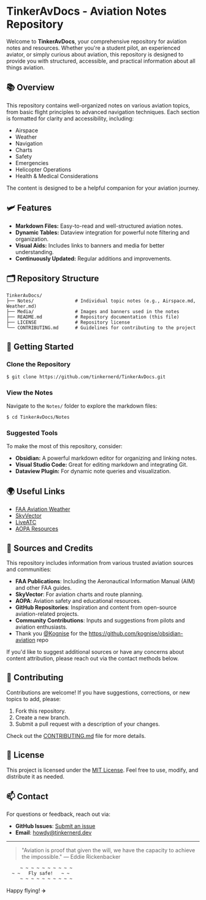 # TinkerAvDocs - Aviation Notes Repository

Welcome to **TinkerAvDocs**, your comprehensive repository for aviation notes and resources. Whether you're a student pilot, an experienced aviator, or simply curious about aviation, this repository is designed to provide you with structured, accessible, and practical information about all things aviation.

## 📚 Overview
This repository contains well-organized notes on various aviation topics, from basic flight principles to advanced navigation techniques. Each section is formatted for clarity and accessibility, including:

- Airspace
- Weather
- Navigation
- Charts
- Safety
- Emergencies
- Helicopter Operations
- Health & Medical Considerations

The content is designed to be a helpful companion for your aviation journey.

## 🛩️ Features
- **Markdown Files:** Easy-to-read and well-structured aviation notes.
- **Dynamic Tables:** Dataview integration for powerful note filtering and organization.
- **Visual Aids:** Includes links to banners and media for better understanding.
- **Continuously Updated:** Regular additions and improvements.

## 🗂️ Repository Structure
```
TinkerAvDocs/
├── Notes/               # Individual topic notes (e.g., Airspace.md, Weather.md)
├── Media/               # Images and banners used in the notes
├── README.md            # Repository documentation (this file)
├── LICENSE              # Repository license
└── CONTRIBUTING.md      # Guidelines for contributing to the project
```

## 🚀 Getting Started
### Clone the Repository
```bash
$ git clone https://github.com/tinkernerd/TinkerAvDocs.git
```

### View the Notes
Navigate to the `Notes/` folder to explore the markdown files:
```bash
$ cd TinkerAvDocs/Notes
```

### Suggested Tools
To make the most of this repository, consider:
- **Obsidian:** A powerful markdown editor for organizing and linking notes.
- **Visual Studio Code:** Great for editing markdown and integrating Git.
- **Dataview Plugin:** For dynamic note queries and visualization.

## 🌍 Useful Links
- [FAA Aviation Weather](https://aviationweather.gov/)
- [SkyVector](https://skyvector.com/)
- [LiveATC](https://www.liveatc.net/)
- [AOPA Resources](https://www.aopa.org/)

## 📖 Sources and Credits
This repository includes information from various trusted aviation sources and communities:
- **FAA Publications**: Including the Aeronautical Information Manual (AIM) and other FAA guides.
- **SkyVector**: For aviation charts and route planning.
- **AOPA**: Aviation safety and educational resources.
- **GitHub Repositories**: Inspiration and content from open-source aviation-related projects.
- **Community Contributions**: Inputs and suggestions from pilots and aviation enthusiasts.
- Thank you [@Kognise](https://github.com/kognise) for the https://github.com/kognise/obsidian-aviation repo

If you'd like to suggest additional sources or have any concerns about content attribution, please reach out via the contact methods below.

## 🤝 Contributing
Contributions are welcome! If you have suggestions, corrections, or new topics to add, please:
1. Fork this repository.
2. Create a new branch.
3. Submit a pull request with a description of your changes.

Check out the [CONTRIBUTING.md](CONTRIBUTING.md) file for more details.


## 📜 License
This project is licensed under the [MIT License](LICENSE). Feel free to use, modify, and distribute it as needed.

## 📫 Contact
For questions or feedback, reach out via:
- **GitHub Issues**: [Submit an issue](https://github.com/tinkernerd/TinkerAvDocs/issues)
- **Email**: howdy@tinkernerd.dev

---

> "Aviation is proof that given the will, we have the capacity to achieve the impossible." — Eddie Rickenbacker

```plaintext
     ~ ~ ~ ~ ~ ~ ~ ~ ~ ~
  ~ ~   Fly safe!   ~ ~
     ~ ~ ~ ~ ~ ~ ~ ~ ~ ~
```

Happy flying! ✈️
